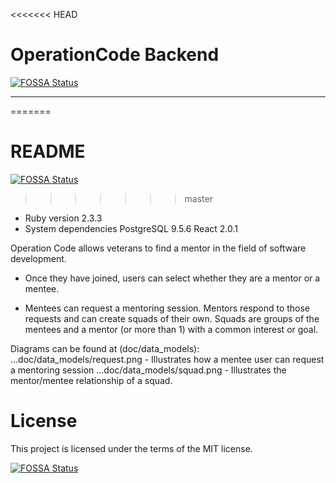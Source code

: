 <<<<<<< HEAD
# OperationCode Backend
[![FOSSA Status](https://app.fossa.io/api/projects/git%2Bhttps%3A%2F%2Fgithub.com%2FOperationCode%2Foperationcode_backend.svg?type=shield)](https://app.fossa.io/projects/git%2Bhttps%3A%2F%2Fgithub.com%2FOperationCode%2Foperationcode_backend?ref=badge_shield)

-------
=======
# README
[![FOSSA Status](https://app.fossa.io/api/projects/git%2Bhttps%3A%2F%2Fgithub.com%2Fsethbergman%2Foperationcode_backend.svg?type=shield)](https://app.fossa.io/projects/git%2Bhttps%3A%2F%2Fgithub.com%2Fsethbergman%2Foperationcode_backend?ref=badge_shield)

>>>>>>> master

* Ruby version
    2.3.3
* System dependencies
    PostgreSQL 9.5.6
    React 2.0.1

Operation Code allows veterans to find a mentor in the field of software development.  


- Once they have joined, users can select whether they are a mentor or a mentee.

- Mentees can request a mentoring session. Mentors respond to those requests and can create squads of their own. Squads are groups of the mentees and a mentor (or more than 1) with a common interest or goal.

Diagrams can be found at (doc/data_models):
...doc/data_models/request.png - Illustrates how a mentee user can request a mentoring session
...doc/data_models/squad.png - Illustrates the mentor/mentee relationship of a squad.

# License
This project is licensed under the terms of the MIT license.


[![FOSSA Status](https://app.fossa.io/api/projects/git%2Bhttps%3A%2F%2Fgithub.com%2Fsethbergman%2Foperationcode_backend.svg?type=large)](https://app.fossa.io/projects/git%2Bhttps%3A%2F%2Fgithub.com%2Fsethbergman%2Foperationcode_backend?ref=badge_large)